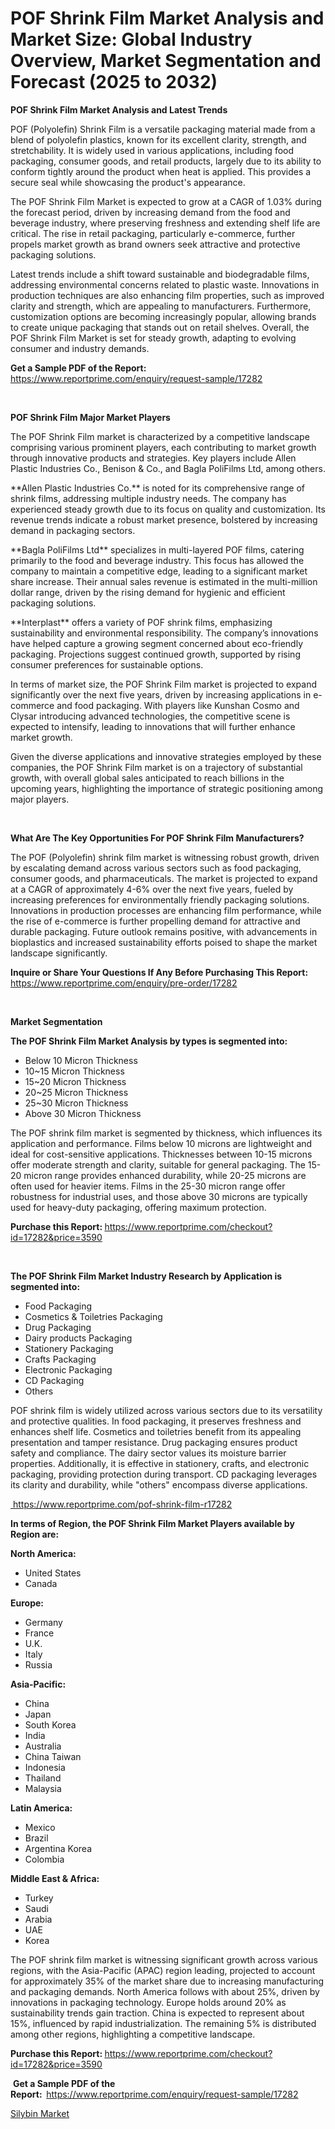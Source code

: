 <p><h1>POF Shrink Film Market Analysis and Market Size: Global Industry Overview, Market Segmentation and Forecast (2025 to 2032)</h1></p><p><strong>POF Shrink Film Market Analysis and Latest Trends</strong></p>
<p><p>POF (Polyolefin) Shrink Film is a versatile packaging material made from a blend of polyolefin plastics, known for its excellent clarity, strength, and stretchability. It is widely used in various applications, including food packaging, consumer goods, and retail products, largely due to its ability to conform tightly around the product when heat is applied. This provides a secure seal while showcasing the product's appearance.</p><p>The POF Shrink Film Market is expected to grow at a CAGR of 1.03% during the forecast period, driven by increasing demand from the food and beverage industry, where preserving freshness and extending shelf life are critical. The rise in retail packaging, particularly e-commerce, further propels market growth as brand owners seek attractive and protective packaging solutions. </p><p>Latest trends include a shift toward sustainable and biodegradable films, addressing environmental concerns related to plastic waste. Innovations in production techniques are also enhancing film properties, such as improved clarity and strength, which are appealing to manufacturers. Furthermore, customization options are becoming increasingly popular, allowing brands to create unique packaging that stands out on retail shelves. Overall, the POF Shrink Film Market is set for steady growth, adapting to evolving consumer and industry demands.</p></p>
<p><strong>Get a Sample PDF of the Report:&nbsp;</strong> <a href="https://www.reportprime.com/enquiry/request-sample/17282?utm_campaign=2302&utm_medium=2&utm_source=Github&utm_content=ia&utm_term=18032025&utm_id=pof-shrink-film">https://www.reportprime.com/enquiry/request-sample/17282</a></p>
<p>&nbsp;</p>
<p><strong>POF Shrink Film Major Market Players</strong></p>
<p><p>The POF Shrink Film market is characterized by a competitive landscape comprising various prominent players, each contributing to market growth through innovative products and strategies. Key players include Allen Plastic Industries Co., Benison & Co., and Bagla PoliFilms Ltd, among others.</p><p>**Allen Plastic Industries Co.** is noted for its comprehensive range of shrink films, addressing multiple industry needs. The company has experienced steady growth due to its focus on quality and customization. Its revenue trends indicate a robust market presence, bolstered by increasing demand in packaging sectors.</p><p>**Bagla PoliFilms Ltd** specializes in multi-layered POF films, catering primarily to the food and beverage industry. This focus has allowed the company to maintain a competitive edge, leading to a significant market share increase. Their annual sales revenue is estimated in the multi-million dollar range, driven by the rising demand for hygienic and efficient packaging solutions.</p><p>**Interplast** offers a variety of POF shrink films, emphasizing sustainability and environmental responsibility. The company’s innovations have helped capture a growing segment concerned about eco-friendly packaging. Projections suggest continued growth, supported by rising consumer preferences for sustainable options.</p><p>In terms of market size, the POF Shrink Film market is projected to expand significantly over the next five years, driven by increasing applications in e-commerce and food packaging. With players like Kunshan Cosmo and Clysar introducing advanced technologies, the competitive scene is expected to intensify, leading to innovations that will further enhance market growth.</p><p>Given the diverse applications and innovative strategies employed by these companies, the POF Shrink Film market is on a trajectory of substantial growth, with overall global sales anticipated to reach billions in the upcoming years, highlighting the importance of strategic positioning among major players.</p></p>
<p>&nbsp;</p>
<p><strong>What Are The Key Opportunities For POF Shrink Film Manufacturers?</strong></p>
<p><p>The POF (Polyolefin) shrink film market is witnessing robust growth, driven by escalating demand across various sectors such as food packaging, consumer goods, and pharmaceuticals. The market is projected to expand at a CAGR of approximately 4-6% over the next five years, fueled by increasing preferences for environmentally friendly packaging solutions. Innovations in production processes are enhancing film performance, while the rise of e-commerce is further propelling demand for attractive and durable packaging. Future outlook remains positive, with advancements in bioplastics and increased sustainability efforts poised to shape the market landscape significantly.</p></p>
<p><strong>Inquire or Share Your Questions If Any Before Purchasing This Report:</strong> <a href="https://www.reportprime.com/enquiry/pre-order/17282?utm_campaign=2302&utm_medium=2&utm_source=Github&utm_content=ia&utm_term=18032025&utm_id=pof-shrink-film">https://www.reportprime.com/enquiry/pre-order/17282</a></p>
<p>&nbsp;</p>
<p><strong>Market Segmentation</strong></p>
<p><strong>The POF Shrink Film Market Analysis by types is segmented into:</strong></p>
<p><ul><li>Below 10 Micron Thickness</li><li>10~15 Micron Thickness</li><li>15~20 Micron Thickness</li><li>20~25 Micron Thickness</li><li>25~30 Micron Thickness</li><li>Above 30 Micron Thickness</li></ul></p>
<p><p>The POF shrink film market is segmented by thickness, which influences its application and performance. Films below 10 microns are lightweight and ideal for cost-sensitive applications. Thicknesses between 10-15 microns offer moderate strength and clarity, suitable for general packaging. The 15-20 micron range provides enhanced durability, while 20-25 microns are often used for heavier items. Films in the 25-30 micron range offer robustness for industrial uses, and those above 30 microns are typically used for heavy-duty packaging, offering maximum protection.</p></p>
<p><strong>Purchase this Report:&nbsp;</strong><a href="https://www.reportprime.com/checkout?id=17282&price=3590&utm_campaign=2302&utm_medium=2&utm_source=Github&utm_content=ia&utm_term=18032025&utm_id=pof-shrink-film">https://www.reportprime.com/checkout?id=17282&price=3590</a></p>
<p>&nbsp;</p>
<p><strong>The POF Shrink Film Market Industry Research by Application is segmented into:</strong></p>
<p><ul><li>Food Packaging</li><li>Cosmetics & Toiletries Packaging</li><li>Drug Packaging</li><li>Dairy products Packaging</li><li>Stationery Packaging</li><li>Crafts Packaging</li><li>Electronic Packaging</li><li>CD Packaging</li><li>Others</li></ul></p>
<p><p>POF shrink film is widely utilized across various sectors due to its versatility and protective qualities. In food packaging, it preserves freshness and enhances shelf life. Cosmetics and toiletries benefit from its appealing presentation and tamper resistance. Drug packaging ensures product safety and compliance. The dairy sector values its moisture barrier properties. Additionally, it is effective in stationery, crafts, and electronic packaging, providing protection during transport. CD packaging leverages its clarity and durability, while "others" encompass diverse applications.</p></p>
<p><a href="https://www.reportprime.com/pof-shrink-film-r17282?utm_campaign=2302&utm_medium=2&utm_source=Github&utm_content=ia&utm_term=18032025&utm_id=pof-shrink-film">&nbsp;https://www.reportprime.com/pof-shrink-film-r17282</a></p>
<p><strong>In terms of Region, the POF Shrink Film Market Players available by Region are:</strong></p>
<p>
    <p> <strong> North America: </strong>
        <ul>
            <li>United States</li>
            <li>Canada</li>
        </ul>
        </p> 
    <p> <strong> Europe: </strong>
        <ul>
            <li>Germany</li>
            <li>France</li>
            <li>U.K.</li>
            <li>Italy</li>
            <li>Russia</li>
        </ul>
        </p> 
    <p> <strong> Asia-Pacific: </strong>
        <ul>
            <li>China</li>
            <li>Japan</li>
            <li>South Korea</li>
            <li>India</li>
            <li>Australia</li>
            <li>China Taiwan</li>
            <li>Indonesia</li>
            <li>Thailand</li>
            <li>Malaysia</li>
        </ul>
        </p> 
    <p> <strong> Latin America: </strong>
        <ul>
            <li>Mexico</li>
            <li>Brazil</li>
            <li>Argentina Korea</li>
            <li>Colombia</li>
        </ul>
        </p> 
    <p> <strong> Middle East & Africa: </strong>
        <ul>
            <li>Turkey</li>
            <li>Saudi</li>
            <li>Arabia</li>
            <li>UAE</li>
            <li>Korea</li>
        </ul>
    </p>
    </p>
<p><p>The POF shrink film market is witnessing significant growth across various regions, with the Asia-Pacific (APAC) region leading, projected to account for approximately 35% of the market share due to increasing manufacturing and packaging demands. North America follows with about 25%, driven by innovations in packaging technology. Europe holds around 20% as sustainability trends gain traction. China is expected to represent about 15%, influenced by rapid industrialization. The remaining 5% is distributed among other regions, highlighting a competitive landscape.</p></p>
<p><strong>Purchase this Report: </strong><a href="https://www.reportprime.com/checkout?id=17282&price=3590&utm_campaign=2302&utm_medium=2&utm_source=Github&utm_content=ia&utm_term=18032025&utm_id=pof-shrink-film">https://www.reportprime.com/checkout?id=17282&price=3590</a></p>
<p>&nbsp;<strong>Get a Sample PDF of the Report:&nbsp;&nbsp;</strong><a href="https://www.reportprime.com/enquiry/request-sample/17282?utm_campaign=2302&utm_medium=2&utm_source=Github&utm_content=ia&utm_term=18032025&utm_id=pof-shrink-film">https://www.reportprime.com/enquiry/request-sample/17282</a></p>
<p><strong></strong></p>
<p><p><a href="https://github.com/FosterFahey91/Market-Research-Report-List-1/blob/main/silybin-market.md?utm_campaign=2302&utm_medium=2&utm_source=Github&utm_content=ia&utm_term=18032025&utm_id=pof-shrink-film">Silybin Market</a></p></p>